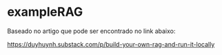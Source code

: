 # exampleRAG
Baseado no artigo que pode ser encontrado no link abaixo:

https://duyhuynh.substack.com/p/build-your-own-rag-and-run-it-locally
